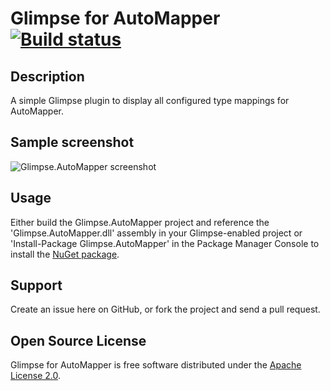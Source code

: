 Glimpse for AutoMapper [![Build status](https://ci.appveyor.com/api/projects/status/3amkkkftnrr6d0wy/branch/master)](https://ci.appveyor.com/project/ajedwards/glimpse-automapper/branch/master)
======================

Description
-----------

A simple Glimpse plugin to display all configured type mappings for AutoMapper.

Sample screenshot
-----------------

![Glimpse.AutoMapper screenshot](../screenshots/screenshots/Glimpse.AutoMapper.1.0.2.png?raw=true)

Usage
-----

Either build the Glimpse.AutoMapper project and reference the 'Glimpse.AutoMapper.dll' assembly in your Glimpse-enabled
project or 'Install-Package Glimpse.AutoMapper' in the Package Manager Console to install the 
[NuGet package](http://nuget.org/packages/Glimpse.AutoMapper).

Support
-------

Create an issue here on GitHub, or fork the project and send a pull request.

Open Source License
-------------------

Glimpse for AutoMapper is free software distributed under the 
[Apache License 2.0](http://www.apache.org/licenses/LICENSE-2.0).

